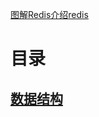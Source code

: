 [图解Redis介绍](https://xiaolincoding.com/redis/)[redis](concept/part1.md)

# 目录

## [数据结构](/dir/数据结构.md)
